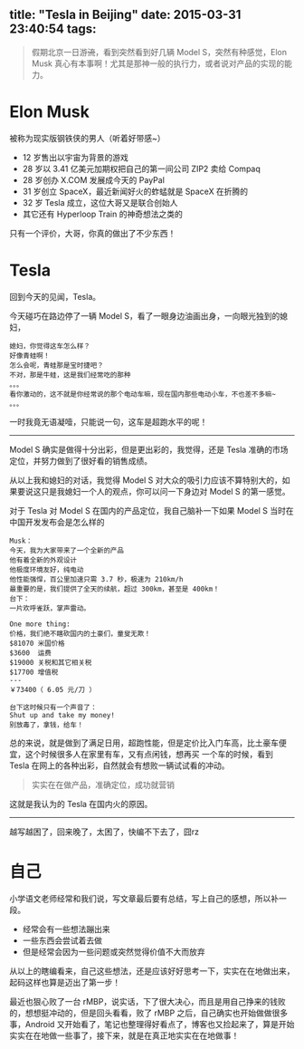 title: "Tesla in Beijing"
date: 2015-03-31 23:40:54
tags:
---

> 假期北京一日游~~流~~，看到突然看到好几辆 Model S，突然有种感觉，Elon Musk 真心有本事啊！尤其是那神一般的执行力，或者说对产品的实现的能力。

<!--more-->

# Elon Musk

被称为现实版钢铁侠的男人（听着好带感~）

* 12 岁售出以宇宙为背景的游戏
* 28 岁以 3.41 亿美元加期权把自己的第一间公司 ZIP2 卖给 Compaq
* 28 岁创办 X.COM 发展成今天的 PayPal
* 31 岁创立 SpaceX，最近新闻好火的蚱蜢就是 SpaceX 在折腾的
* 32 岁 Tesla 成立，这位大哥又是联合创始人
* 其它还有 Hyperloop Train 的神奇想法之类的

只有一个评价，大哥，你真的做出了不少东西！

# Tesla

回到今天的见闻，Tesla。

今天碰巧在路边停了一辆 Model S，看了一眼身边油画出身，一向眼光独到的媳妇，

	媳妇，你觉得这车怎么样？
	好像青蛙啊！
	怎么会呢，青蛙那是宝时捷吧？
	不对，那是牛蛙，这是我们经常吃的那种
	。。。
	看你激动的，这不就是你经常说的那个电动车嘛，现在国内那些电动小车，不也差不多嘛~
	。。。
	
一时我竟无语凝噎，只能说一句，这车是超跑水平的呢！

---
Model S 确实是做得十分出彩，但是更出彩的，我觉得，还是 Tesla 准确的市场定位，并努力做到了很好看的销售成绩。

从以上我和媳妇的对话，我觉得 Model S 对大众的吸引力应该不算特别大的，如果要说这只是我媳妇一个人的观点，你可以问一下身边对 Model S 的第一感觉。

对于 Tesla 对 Model S 在国内的产品定位，我自己脑补一下如果 Model S 当时在中国开发发布会是怎么样的

	Musk：
	今天，我为大家带来了一个全新的产品
	他有着全新的外观设计
	他极度环境友好，纯电动
	他性能强悍，百公里加速只需 3.7 秒，极速为 210km/h
	最重要的是，我们提供了全天的续航，超过 300km，甚至是 400km！
	台下：
	一片欢呼雀跃，掌声雷动。
	
	One more thing:
	价格，我们绝不瞎砍国内的土豪们，童叟无欺！
	$81070 米国价格
	$3600  运费
	$19000 关税和其它相关税
	$17700 增值税
	---
	￥73400（ 6.05 元/刀 ）
	
	台下这时候只有一个声音了：
	Shut up and take my money!
	别放毒了，拿钱，给车！
	
总的来说，就是做到了满足日用，超跑性能，但是定价比入门车高，比土豪车便宜，这个时候很多人在家里有车，又有点闲钱，想再买 一个车的时候，看到 Tesla 在网上的各种出彩，自然就会有想败一辆试试看的冲动。

> 实实在在做产品，准确定位，成功就营销

这就是我认为的 Tesla 在国内火的原因。

---
越写越困了，回来晚了，太困了，快编不下去了，囧rz

# 自己

小学语文老师经常和我们说，写文章最后要有总结，写上自己的感想，所以补一段。

* 经常会有一些想法蹦出来
* 一些东西会尝试着去做
* 但是经常会因为一些问题或突然觉得价值不大而放弃


从以上的瞎编看来，自己这些想法，还是应该好好思考一下，实实在在地做出来，起码这样也算是迈出了第一步！

最近也狠心败了一台 rMBP，说实话，下了很大决心，而且是用自己挣来的钱败的，想想挺冲动的，但是回头看看，败了 rMBP 之后，自己确实也开始做做很多事，Android 又开始看了，笔记也整理得好看点了，博客也又捡起来了，算是开始实实在在地做一些事了，接下来，就是在真正地实实在在地做事！

